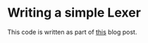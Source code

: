 # Writing a simple Lexer
This code is written as part of [this](https://fazeneo.mataroa.blog/blog/writing-a-simple-lexer/) blog post.